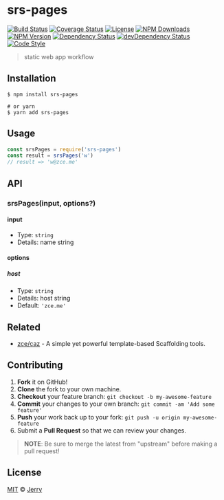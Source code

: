 # srs-pages

[![Build Status][actions-img]][actions-url]
[![Coverage Status][codecov-img]][codecov-url]
[![License][license-img]][license-url]
[![NPM Downloads][downloads-img]][downloads-url]
[![NPM Version][version-img]][version-url]
[![Dependency Status][dependency-img]][dependency-url]
[![devDependency Status][devdependency-img]][devdependency-url]
[![Code Style][style-img]][style-url]

> static web app workflow

## Installation

```shell
$ npm install srs-pages

# or yarn
$ yarn add srs-pages
```

## Usage

<!-- TODO: Introduction of Usage -->

```javascript
const srsPages = require('srs-pages')
const result = srsPages('w')
// result => 'w@zce.me'
```

## API

<!-- TODO: Introduction of API -->

### srsPages(input, options?)

#### input

- Type: `string`
- Details: name string

#### options

##### host

- Type: `string`
- Details: host string
- Default: `'zce.me'`

## Related

- [zce/caz](https://github.com/zce/caz) - A simple yet powerful template-based Scaffolding tools.

## Contributing

1. **Fork** it on GitHub!
2. **Clone** the fork to your own machine.
3. **Checkout** your feature branch: `git checkout -b my-awesome-feature`
4. **Commit** your changes to your own branch: `git commit -am 'Add some feature'`
5. **Push** your work back up to your fork: `git push -u origin my-awesome-feature`
6. Submit a **Pull Request** so that we can review your changes.

> **NOTE**: Be sure to merge the latest from "upstream" before making a pull request!

## License

[MIT](LICENSE) &copy; [Jerry](https://github.com/srs888001/)



[actions-img]: https://img.shields.io/github/workflow/status/srs/srs-pages/CI
[actions-url]: https://github.com/srs/srs-pages/actions
[codecov-img]: https://img.shields.io/codecov/c/github/srs/srs-pages
[codecov-url]: https://codecov.io/gh/srs/srs-pages
[license-img]: https://img.shields.io/github/license/srs/srs-pages
[license-url]: https://github.com/srs/srs-pages/blob/master/LICENSE
[downloads-img]: https://img.shields.io/npm/dm/srs-pages
[downloads-url]: https://npm.im/srs-pages
[version-img]: https://img.shields.io/npm/v/srs-pages
[version-url]: https://npm.im/srs-pages
[dependency-img]: https://img.shields.io/david/srs/srs-pages
[dependency-url]: https://david-dm.org/srs/srs-pages
[devdependency-img]: https://img.shields.io/david/dev/srs/srs-pages
[devdependency-url]: https://david-dm.org/srs/srs-pages?type=dev
[style-img]: https://img.shields.io/badge/code_style-standard-brightgreen
[style-url]: https://standardjs.com
